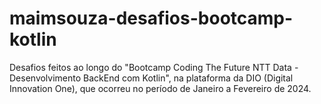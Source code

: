 # maimsouza-desafios-bootcamp-kotlin
Desafios feitos ao longo do "Bootcamp Coding The Future NTT Data - Desenvolvimento BackEnd com Kotlin", na plataforma da DIO (Digital Innovation One), que ocorreu no período de Janeiro a Fevereiro de 2024.
